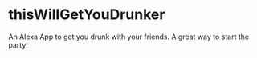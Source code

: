 # thisWillGetYouDrunker
An Alexa App to get you drunk with your friends. A great way to start the party!
